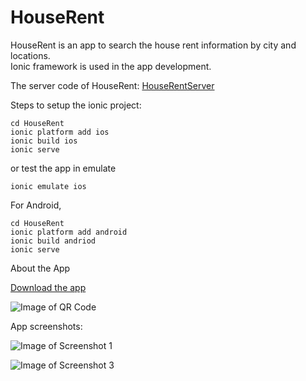 # HouseRent
HouseRent is an app to search the house rent information by city and locations.  
Ionic framework is used in the app development.

The server code of HouseRent: [HouseRentServer](https://github.com/rolai/HouseRentServer)  

Steps to setup the ionic project:       
```
cd HouseRent
ionic platform add ios
ionic build ios
ionic serve
```

or test the app in emulate

```
ionic emulate ios
```

For Android,

```
cd HouseRent
ionic platform add android
ionic build andriod
ionic serve
```

About the App

[Download the app](http://fir.im/vr28)

![Image of QR Code](https://raw.githubusercontent.com/rolai/HouseRent/master/resources/screenshots/qr.png)


App screenshots:

![Image of Screenshot 1](https://raw.githubusercontent.com/rolai/HouseRent/master/resources/screenshots/screenshot_1.png)

![Image of Screenshot 3](https://raw.githubusercontent.com/rolai/HouseRent/master/resources/screenshots/screenshot_3.png)
